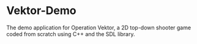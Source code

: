 # Vektor-Demo
The demo application for Operation Vektor, a 2D top-down shooter game coded from scratch using C++ and the SDL library.

